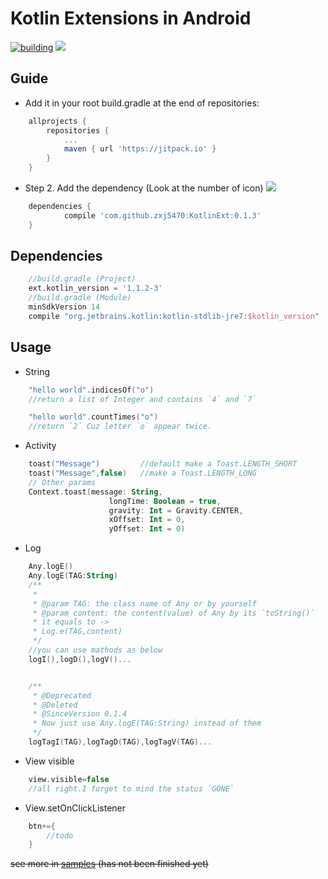 
# Kotlin Extensions in Android
[![building](https://img.shields.io/badge/build-passing-brightgreen.svg)]()
[![](https://jitpack.io/v/zxj5470/KotlinExt.svg)](https://jitpack.io/#zxj5470/KotlinExt)
## Guide
- Add it in your root build.gradle at the end of repositories:
````gradle
    allprojects {
        repositories {
            ...
            maven { url 'https://jitpack.io' }
        }
    }
````
- Step 2. Add the dependency    (Look at the number of icon)
[![](https://jitpack.io/v/zxj5470/KotlinExt.svg)](https://jitpack.io/#zxj5470/KotlinExt)
````gradle
    dependencies {
            compile 'com.github.zxj5470:KotlinExt:0.1.3'
    }
````

## Dependencies
```gradle
    //build.gradle (Project)
    ext.kotlin_version = '1.1.2-3'
    //build.gradle (Module)
    minSdkVersion 14
    compile "org.jetbrains.kotlin:kotlin-stdlib-jre7:$kotlin_version"
```
## Usage
- String
```kotlin
    "hello world".indicesOf("o")
    //return a list of Integer and contains `4` and `7`

    "hello world".countTimes("o")
    //return `2` Cuz letter `o` appear twice.
```
- Activity
```kotlin
    toast("Message")         //default make a Toast.LENGTH_SHORT
    toast("Message",false)   //make a Toast.LENGTH_LONG
    // Other params
    Context.toast(message: String,
                      longTime: Boolean = true,
                      gravity: Int = Gravity.CENTER,
                      xOffset: Int = 0,
                      yOffset: Int = 0)
```
- Log
```kotlin
    Any.logE()
    Any.logE(TAG:String)
    /**
     *
     * @param TAG: the class name of Any or by yourself
     * @param content: the content(value) of Any by its `toString()`
     * it equals to ->
     * Log.e(TAG,content)
     */
    //you can use mathods as below
    logI(),logD(),logV()...


    /**
     * @Deprecated
     * @Deleted
     * @SinceVersion 0.1.4
     * Now just use Any.logE(TAG:String) instead of them
     */
    logTagI(TAG),logTagD(TAG),logTagV(TAG)...

```
- View visible
```kotlin
    view.visible=false
    //all right.I forget to mind the status `GONE`
```
- View.setOnClickListener
```kotlin
    btn+={
        //todo
    }
```
~~see more in [samples](https://github.com/zxj5470/KotlinExt/blob/master/readme.md)     (has not been finished yet)~~